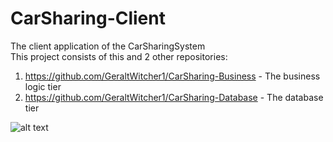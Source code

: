 # CarSharing-Client
The client application of the CarSharingSystem  
This project consists of this and 2 other repositories:  
1. https://github.com/GeraltWitcher1/CarSharing-Business - The business logic tier
2. https://github.com/GeraltWitcher1/CarSharing-Database - The database tier


![alt text](https://github.com/GeraltWitcher1/Diagrams/blob/CarSharing/3-tier-model.svg?raw=true)
